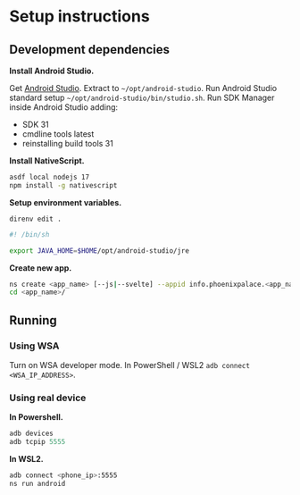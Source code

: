 # Setup instructions

## Development dependencies

**Install Android Studio.**

Get [Android Studio](https://developer.android.com/studio#downloads).
Extract to `~/opt/android-studio`.
Run Android Studio standard setup `~/opt/android-studio/bin/studio.sh`.
Run SDK Manager inside Android Studio adding:
- SDK 31
- cmdline tools latest
- reinstalling build tools 31

**Install NativeScript.**

```sh
asdf local nodejs 17
npm install -g nativescript
```

**Setup environment variables.**

`direnv edit .`

```sh
#! /bin/sh

export JAVA_HOME=$HOME/opt/android-studio/jre
```

**Create new app.**

```sh
ns create <app_name> [--js|--svelte] --appid info.phoenixpalace.<app_name>
cd <app_name>/
```

## Running

### Using WSA

Turn on WSA developer mode.
In PowerShell / WSL2 `adb connect <WSA_IP_ADDRESS>`.

### Using real device

**In Powershell.**

```PowerShell
adb devices
adb tcpip 5555
```

**In WSL2.**

```sh
adb connect <phone_ip>:5555
ns run android
```
